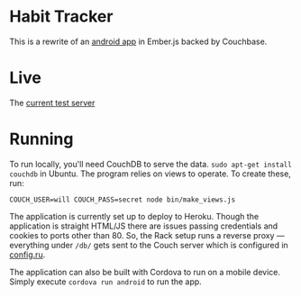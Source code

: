 Habit Tracker
=============

This is a rewrite of an [android app](https://play.google.com/store/apps/details?id=org.dhappy.habits) in Ember.js backed by Couchbase.

# Live

The [current test server](http://hbit.herokuapp.com)

# Running

To run locally, you'll need CouchDB to serve the data. `sudo apt-get install couchdb` in Ubuntu. The program relies on views to operate. To create these, run:

    COUCH_USER=will COUCH_PASS=secret node bin/make_views.js

The application is currently set up to deploy to Heroku. Though the application is straight HTML/JS there are issues passing credentials and cookies to ports other than 80. So, the Rack setup runs a reverse proxy — everything under `/db/` gets sent to the Couch server which is configured in [config.ru](config.ru).

The application can also be built with Cordova to run on a mobile device. Simply execute `cordova run android` to run the app.
